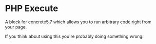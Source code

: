 PHP Execute
===========

A block for concrete5.7 which allows you to run arbitrary code right from your page.

If you think about using this you're probably doing something wrong.